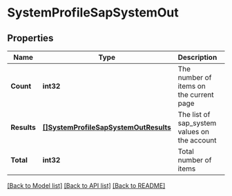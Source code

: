 # SystemProfileSapSystemOut

## Properties

Name | Type | Description | Notes
------------ | ------------- | ------------- | -------------
**Count** | **int32** | The number of items on the current page | [optional] 
**Results** | [**[]SystemProfileSapSystemOutResults**](SystemProfileSapSystemOut_results.md) | The list of sap_system values on the account | [optional] 
**Total** | **int32** | Total number of items | [optional] 

[[Back to Model list]](../README.md#documentation-for-models) [[Back to API list]](../README.md#documentation-for-api-endpoints) [[Back to README]](../README.md)



